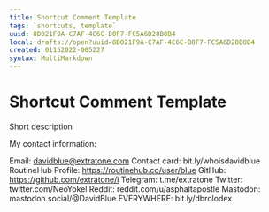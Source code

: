 ```yaml
---
title: Shortcut Comment Template
tags: `shortcuts, template`
uuid: 8D021F9A-C7AF-4C6C-B0F7-FC5A6D28B0B4
local: drafts://open?uuid=8D021F9A-C7AF-4C6C-B0F7-FC5A6D28B0B4
created: 01152022-005227
syntax: MultiMarkdown
---
```

 # Shortcut Comment Template

Short description

My contact information:

Email: davidblue@extratone.com
Contact card: bit.ly/whoisdavidblue
RoutineHub Profile: https://routinehub.co/user/blue
GitHub: https://github.com/extratone/i
Telegram: t.me/extratone
Twitter: twitter.com/NeoYokel
Reddit: reddit.com/u/asphaltapostle
Mastodon: mastodon.social/@DavidBlue
EVERYWHERE: bit.ly/dbrolodex